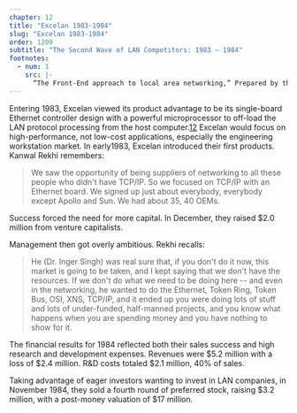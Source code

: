 ```yaml
---
chapter: 12
title: "Excelan 1983-1984"
slug: "Excelan 1983-1984"
order: 1209
subtitle: "The Second Wave of LAN Competitors: 1983 – 1984"
footnotes:
  - num: 1
    src: |-
      “The Front-End approach to local area networking,” Prepared by the Marketing staff of Excelan, Inc., Dec. 15, 1982
---
```


Entering 1983, Excelan viewed its product advantage to be its single-board Ethernet controller design with a powerful microprocessor to off-load the LAN protocol processing from the host computer.<a name="fnloc12" href="#fn12">12</a>  Excelan would focus on high-performance, not low-cost applications, especially the engineering workstation market. In early1983, Excelan introduced their first products. Kanwal Rekhi remembers:

>We saw the opportunity of being suppliers of networking to all these people who didn't have TCP/IP.  So we focused on TCP/IP with an Ethernet board. We signed up just about everybody, everybody except Apollo and Sun. We had about 35, 40 OEMs.

Success forced the need for more capital. In December, they raised $2.0 million from venture capitalists.

Management then got overly ambitious. Rekhi recalls:

>He (Dr. Inger Singh) was real sure that, if you don't do it now, this market is going to be taken, and I kept saying that we don't have the resources. If we don't do what we need to be doing here -- and even in the networking, he wanted to do the Ethernet, Token Ring, Token Bus, OSI, XNS, TCP/IP, and it ended up you were doing lots of stuff and lots of under-funded, half-manned projects, and you know what happens when you are spending money and you have nothing to show for it.

The financial results for 1984 reflected both their sales success and high research and development expenses. Revenues were $5.2 million with a loss of $2.4 million. R&D costs totaled $2.1 million, 40% of sales.

Taking advantage of eager investors wanting to invest in LAN companies, in November 1984, they sold a fourth round of preferred stock, raising $3.2 million, with a post-money valuation of $17 million.
